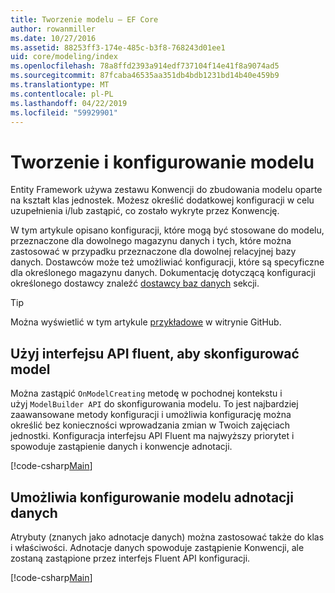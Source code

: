 ```yaml
---
title: Tworzenie modelu — EF Core
author: rowanmiller
ms.date: 10/27/2016
ms.assetid: 88253ff3-174e-485c-b3f8-768243d01ee1
uid: core/modeling/index
ms.openlocfilehash: 78a8ffd2393a914edf737104f14e41f8a9074ad5
ms.sourcegitcommit: 87fcaba46535aa351db4bdb1231bd14b40e459b9
ms.translationtype: MT
ms.contentlocale: pl-PL
ms.lasthandoff: 04/22/2019
ms.locfileid: "59929901"
---
```

# <a name="creating-and-configuring-a-model"></a>Tworzenie i konfigurowanie modelu

Entity Framework używa zestawu Konwencji do zbudowania modelu oparte na kształt klas jednostek. Możesz określić dodatkowej konfiguracji w celu uzupełnienia i/lub zastąpić, co zostało wykryte przez Konwencję.

W tym artykule opisano konfiguracji, które mogą być stosowane do modelu, przeznaczone dla dowolnego magazynu danych i tych, które można zastosować w przypadku przeznaczone dla dowolnej relacyjnej bazy danych. Dostawców może też umożliwiać konfiguracji, które są specyficzne dla określonego magazynu danych. Dokumentację dotyczącą konfiguracji określonego dostawcy znaleźć [dostawcy baz danych](../providers/index.md) sekcji.

> [!TIP]  
> Można wyświetlić w tym artykule [przykładowe](https://github.com/aspnet/EntityFramework.Docs/tree/master/samples) w witrynie GitHub.

## <a name="use-fluent-api-to-configure-a-model"></a>Użyj interfejsu API fluent, aby skonfigurować model

Można zastąpić `OnModelCreating` metodę w pochodnej kontekstu i użyj `ModelBuilder API` do skonfigurowania modelu. To jest najbardziej zaawansowane metody konfiguracji i umożliwia konfigurację można określić bez konieczności wprowadzania zmian w Twoich zajęciach jednostki. Konfiguracja interfejsu API Fluent ma najwyższy priorytet i spowoduje zastąpienie danych i konwencje adnotacji.

[!code-csharp[Main](../../../samples/core/Modeling/FluentAPI/Samples/Required.cs?highlight=11-13)]

## <a name="use-data-annotations-to-configure-a-model"></a>Umożliwia konfigurowanie modelu adnotacji danych

Atrybuty (znanych jako adnotacje danych) można zastosować także do klas i właściwości. Adnotacje danych spowoduje zastąpienie Konwencji, ale zostaną zastąpione przez interfejs Fluent API konfiguracji.

[!code-csharp[Main](../../../samples/core/Modeling/DataAnnotations/Samples/Required.cs?highlight=14)]
